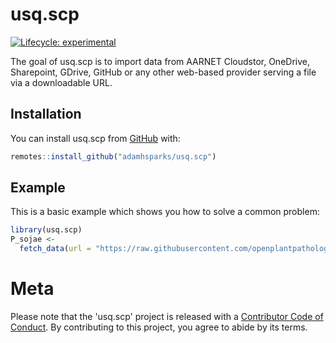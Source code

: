 # usq.scp

<!-- badges: start -->
[![Lifecycle: experimental](https://img.shields.io/badge/lifecycle-experimental-orange.svg)](https://www.tidyverse.org/lifecycle/#experimental)
<!-- badges: end -->

The goal of usq.scp is to import data from  AARNET Cloudstor, OneDrive,
Sharepoint, GDrive, GitHub or any other web-based provider serving a file via
a downloadable URL.

## Installation

You can install usq.scp from [GitHub](https://github.com/adamhsparks/usq.scp) with:

``` r
remotes::install_github("adamhsparks/usq.scp")
```

## Example

This is a basic example which shows you how to solve a common problem:

``` r
library(usq.scp)
P_sojae <-
  fetch_data(url = "https://raw.githubusercontent.com/openplantpathology/hagis/master/inst/extdata/practice_data_set.csv")
```

# Meta

Please note that the 'usq.scp' project is released with a [Contributor Code of Conduct](.github/CODE_OF_CONDUCT.md). By contributing to this project, you agree
to abide by its terms.